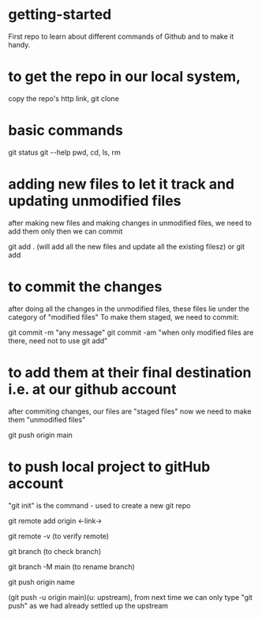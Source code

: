 # getting-started
First repo to learn about different commands of Github and to make it handy.

# to get the repo in our local system,
copy the repo's http link,
git clone <link>

# basic commands
git status
git --help
pwd, cd, ls, rm

# adding new files to let it track and updating unmodified files
after making new files and making changes in unmodified files, we need to add them only then we can commit

git add . (will add all the new files and update all the existing filesz) or git add <file name>

# to commit the changes 
after doing all the changes in the unmodified files, these files lie under the category of "modified files"
To make them staged, we need to commit:

 git commit -m "any message"
 git commit -am "when only modified files are there, need not to use git add"

# to add them at their final destination i.e. at our github account
after commiting changes, our files are "staged files"
now we need to make them "unmodified files"

git push origin main

# to push local project to gitHub account
"git init" is the command - used to create a new git repo

git remote add origin <-link->

git remote -v (to verify remote)

git branch (to check branch)

git branch -M main (to rename branch)

git push origin name

(git push -u origin main)(u: upstream),
from next time we can only type "git push" as we had already settled up the upstream



